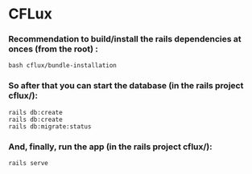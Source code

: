 # CFLux

### Recommendation to build/install the rails dependencies at onces (from the root) : 

```
bash cflux/bundle-installation
```

### So after that you can start the database (in the rails project cflux/): 

```
rails db:create
rails db:create
rails db:migrate:status
```

### And, finally, run the app (in the rails project cflux/): 

```
rails serve
```